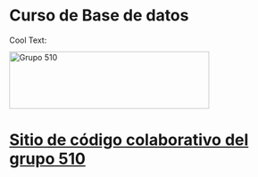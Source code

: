 # Curso de Base de datos
<a href="http://cooltext.com" target="_top"><img src="https://cooltext.com/images/ct_pixel.gif" width="80" height="15" alt="Cool Text: Logo and Graphics Generator" border="0" /></a>

<a href="https://cooltext.com"><img src="https://images.cooltext.com/5191263.gif" width="358" height="103" alt="Grupo 510" />


# Sitio de código colaborativo del grupo 510
